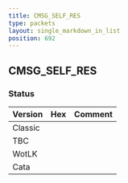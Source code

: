 ```yaml
---
title: CMSG_SELF_RES
type: packets
layout: single_markdown_in_list
position: 692
---
```


## CMSG_SELF_RES

### Status

Version | Hex | Comment
---------- | ---------- | ---------- 
Classic |  |  
TBC |  |  
WotLK |  |  
Cata |  |  
